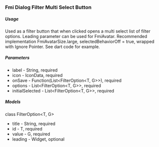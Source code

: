 ### Fmi Dialog Filter Multi Select Button

##### Usage

Used as a filter button that when clicked opens a multi select list of filter options.  Leading parameter can be used for FmiAvatar.  Recommended implementation FmiAvatarSize.large, selectedBehaviorOff = true, wrapped with Ignore Pointer.  See dart code for example. 

##### Parameters

* label - String, required
* icon - IconData, required
* onSave - Function(List<FilterOption<T, G>>), required
* options - List<FilterOption<T, G>>, required 
* initialSelected - List<FilterOption<T, G>>, required

##### Models

class FilterOption<T, G>

* title - String, required
* id - T, required
* value - G, required
* leading - Widget, optional

`  `